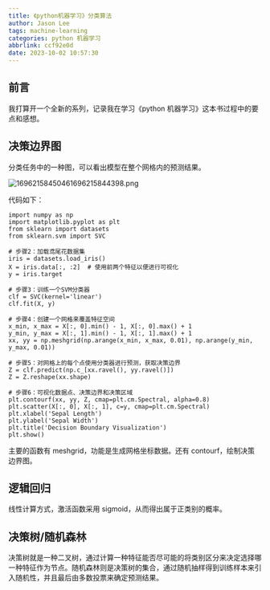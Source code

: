 ```yaml
---
title: 《python机器学习》分类算法
author: Jason Lee
tags: machine-learning
categories: python 机器学习
abbrlink: ccf92e0d
date: 2023-10-02 10:57:30
---
```


## 前言

我打算开一个全新的系列，记录我在学习《python 机器学习》这本书过程中的要点和感想。

## 决策边界图

分类任务中的一种图，可以看出模型在整个网格内的预测结果。

![16962158450461696215844398.png](https://cdn.jsdelivr.net/gh/li199-code/blog-imgs@main/16962158450461696215844398.png)

代码如下：

```
import numpy as np
import matplotlib.pyplot as plt
from sklearn import datasets
from sklearn.svm import SVC

# 步骤2：加载鸢尾花数据集
iris = datasets.load_iris()
X = iris.data[:, :2]  # 使用前两个特征以便进行可视化
y = iris.target

# 步骤3：训练一个SVM分类器
clf = SVC(kernel='linear')
clf.fit(X, y)

# 步骤4：创建一个网格来覆盖特征空间
x_min, x_max = X[:, 0].min() - 1, X[:, 0].max() + 1
y_min, y_max = X[:, 1].min() - 1, X[:, 1].max() + 1
xx, yy = np.meshgrid(np.arange(x_min, x_max, 0.01), np.arange(y_min, y_max, 0.01))

# 步骤5：对网格上的每个点使用分类器进行预测，获取决策边界
Z = clf.predict(np.c_[xx.ravel(), yy.ravel()])
Z = Z.reshape(xx.shape)

# 步骤6：可视化数据点、决策边界和决策区域
plt.contourf(xx, yy, Z, cmap=plt.cm.Spectral, alpha=0.8)
plt.scatter(X[:, 0], X[:, 1], c=y, cmap=plt.cm.Spectral)
plt.xlabel('Sepal Length')
plt.ylabel('Sepal Width')
plt.title('Decision Boundary Visualization')
plt.show()
```

主要的函数有 meshgrid，功能是生成网格坐标数据。还有 contourf，绘制决策边界图。

## 逻辑回归

线性计算方式，激活函数采用 sigmoid，从而得出属于正类别的概率。

## 决策树/随机森林

决策树就是一种二叉树，通过计算一种特征能否尽可能的将类别区分来决定选择哪一种特征作为节点。随机森林则是决策树的集合，通过随机抽样得到训练样本来引入随机性，并且最后由多数投票来确定预测结果。
